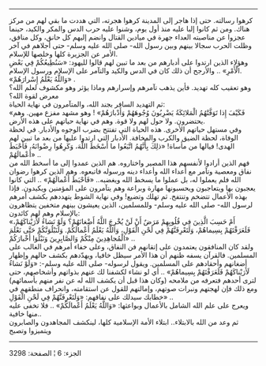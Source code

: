 ------------------------------------------------------------------------

كرهوا رسالته. حتى إذا هاجر إلى المدينة كرهوا هجرته، التي هددت ما بقي لهم
من مركز هناك. ومن ثم كانوا إلبا عليه منذ أول يوم، وشنوا عليه حرب الدس
والمكر والكيد، حينما عجزوا عن مناصبته العداء جهرة في ميادين القتال وانضم
إليهم كل حانق، وكل منافق، وظلت الحرب سجالا بينهم وبين رسول الله- صلى
الله عليه وسلم- حتى أجلاهم في آخر الأمر عن الجزيرة كلها وخلصها
للإسلام.  
وهؤلاء الذين ارتدوا على أدبارهم من بعد ما تبين لهم قالوا لليهود:
«سَنُطِيعُكُمْ فِي بَعْضِ الْأَمْرِ» .. والأرجح أن ذلك كان في الدس والكيد والتآمر على
الإسلام ورسول الإسلام.  
«وَاللَّهُ يَعْلَمُ إِسْرارَهُمْ» .  
وهو تعقيب كله تهديد. فأين يذهب تآمرهم وإسرارهم وماذا يؤثر وهو مكشوف لعلم
الله؟ معرض لقوة الله؟  
ثم التهديد السافر بجند الله، والمتآمرون في نهاية الحياة:  
«فَكَيْفَ إِذا تَوَفَّتْهُمُ الْمَلائِكَةُ يَضْرِبُونَ وُجُوهَهُمْ وَأَدْبارَهُمْ» ! وهو مشهد مفزع مهين.
وهم يحتضرون. ولا حول لهم ولا قوة. وهم في نهاية حياتهم على هذه الأرض.  
وفي مستهل حياتهم الأخرى. هذه الحياة التي تفتتح بضرب الوجوه والأدبار. في
لحظة الوفاة، لحظة الضيق والكرب والمخافة. الأدبار التي ارتدوا عليها من
بعد ما تبين لهم الهدى! فيالها من مأساة! «ذلِكَ بِأَنَّهُمُ اتَّبَعُوا ما أَسْخَطَ اللَّهَ،
وَكَرِهُوا رِضْوانَهُ، فَأَحْبَطَ أَعْمالَهُمْ» ..  
فهم الذين أرادوا لأنفسهم هذا المصير واختاروه. هم الذين عمدوا إلى ما أسخط
الله من نفاق ومعصية وتآمر مع أعداء الله وأعداء دينه ورسوله فاتبعوه. وهم
الذين كرهوا رضوان الله فلم يعملوا له، بل عملوا ما يسخط الله ويغضبه..
«فَأَحْبَطَ أَعْمالَهُمْ» .. التي كانوا يعجبون بها ويتعاجبون ويحسبونها مهارة
وبراعة وهم يتآمرون على المؤمنين ويكيدون. فإذا بهذه الأعمال تتضخم وتنتفخ.
ثم تهلك وتضيع! وفي نهاية الشوط يتهددهم بكشف أمرهم لرسول الله- صلى الله
عليه وسلم- وللمسلمين، الذين يعيشون بينهم متخفين يتظاهرون بالإسلام وهم
لهم كائدون:  
«أَمْ حَسِبَ الَّذِينَ فِي قُلُوبِهِمْ مَرَضٌ أَنْ لَنْ يُخْرِجَ اللَّهُ أَضْغانَهُمْ؟ وَلَوْ نَشاءُ لَأَرَيْناكَهُمْ،
فَلَعَرَفْتَهُمْ بِسِيماهُمْ، وَلَتَعْرِفَنَّهُمْ فِي لَحْنِ الْقَوْلِ، وَاللَّهُ يَعْلَمُ أَعْمالَكُمْ. وَلَنَبْلُوَنَّكُمْ
حَتَّى نَعْلَمَ الْمُجاهِدِينَ مِنْكُمْ وَالصَّابِرِينَ وَنَبْلُوَا أَخْبارَكُمْ» ..  
ولقد كان المنافقون يعتمدون على إتقانهم فن النفاق، وعلى خفاء أمرهم في
الغالب على المسلمين. فالقرآن يسفه ظنهم أن هذا الأمر سيظل خافيا، ويهدّدهم
بكشف حالهم وإظهار أضغانهم وأحقادهم على المسلمين. ويقول لرسوله- صلى الله
عليه وسلم-: «وَلَوْ نَشاءُ لَأَرَيْناكَهُمْ فَلَعَرَفْتَهُمْ بِسِيماهُمْ» .. أي لو نشاء لكشفنا
لك عنهم بذواتهم وأشخاصهم، حتى لترى أحدهم فتعرفه من ملامحه (وكان هذا قبل
أن يكشف الله له عن نفر منهم بأسمائهم) ومع ذلك فإن لهجتهم ونبرات صوتهم،
وإمالتهم للقول عن استقامته، وانحراف منطقهم في خطابك سيدلك على نفاقهم:
«وَلَتَعْرِفَنَّهُمْ فِي لَحْنِ الْقَوْلِ» ..  
ويعرج على علم الله الشامل بالأعمال وبواعثها: «وَاللَّهُ يَعْلَمُ أَعْمالَكُمْ» .. فلا
تخفى عليه منها خافية..  
ثم وعد من الله بالابتلاء.. ابتلاء الأمة الإسلامية كلها، لينكشف المجاهدون
والصابرون ويتميزوا وتصبح

------------------------------------------------------------------------

الجزء: 6 ¦ الصفحة: 3298
